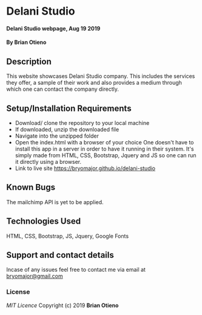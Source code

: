 # Delani Studio
#### Delani Studio webpage, Aug 19 2019
#### By **Brian Otieno**
## Description
This website showcases Delani Studio company. This includes the services they offer, a sample of their work and also provides a medium through which one can contact the company directly.
## Setup/Installation Requirements
*  Download/ clone the repository to your local machine
* If downloaded, unzip the downloaded file
* Navigate into the unzipped folder
* Open the index.html with a browser of your choice
One doesn't have to install this app in a server in order to have it running in their system. It's simply made from HTML, CSS, Bootstrap, Jquery and JS so one can run it directly using a browser.
* Link to live site https://bryomajor.github.io/delani-studio
## Known Bugs
The mailchimp API is yet to be applied.
## Technologies Used
HTML, CSS, Bootstrap, JS, Jquery, Google Fonts
## Support and contact details
Incase of any issues feel free to contact me via email at bryomajor@gmail.com
### License
*MIT Licence*
Copyright (c) 2019 **Brian Otieno**